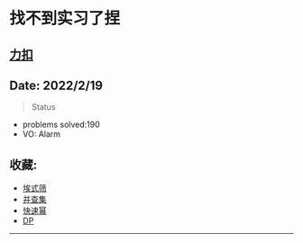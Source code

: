 # 找不到实习了捏
[力扣](https://leetcode-cn.com/u/nrtmos/)
---
## Date: 2022/2/19
> Status
- problems solved:190
- VO: Alarm
## 收藏:
- [埃式筛](https://blog.csdn.net/holly_Z_P_F/article/details/85063174)
- [并查集](https://zhuanlan.zhihu.com/p/93647900/)
- [快速幂](https://zhuanlan.zhihu.com/p/95902286)
- [DP](https://leetcode.com/study-plan/dynamic-programming/?progress=w2r3y61)
---




